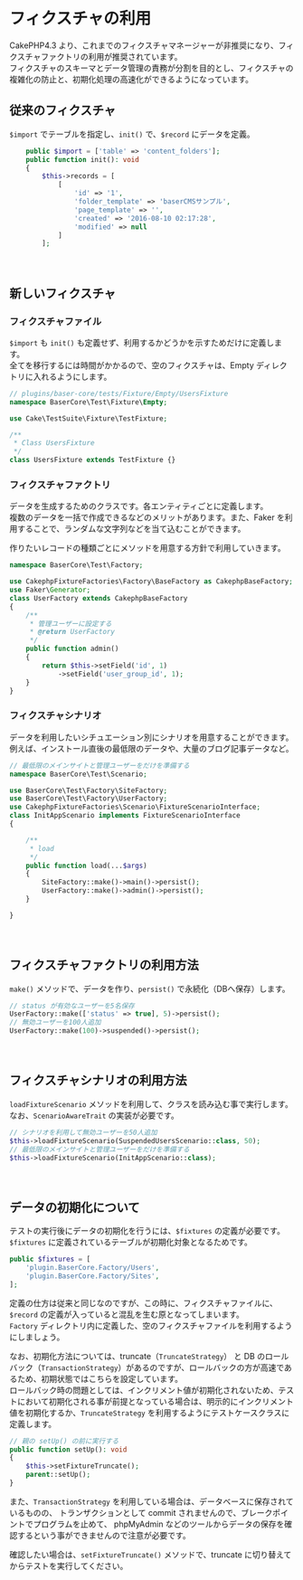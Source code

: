 # フィクスチャの利用

CakePHP4.3 より、これまでのフィクスチャマネージャーが非推奨になり、フィクスチャファクトリの利用が推奨されています。  
フィクスチャのスキーマとデータ管理の責務が分割を目的とし、フィクスチャの複雑化の防止と、初期化処理の高速化ができるようになっています。

## 従来のフィクスチャ
`$import` でテーブルを指定し、`init()` で、`$record` にデータを定義。
```php
    public $import = ['table' => 'content_folders'];
    public function init(): void
    {
        $this->records = [
            [
                'id' => '1',
                'folder_template' => 'baserCMSサンプル',
                'page_template' => '',
                'created' => '2016-08-10 02:17:28',
                'modified' => null
            ]
        ];    
```

　
## 新しいフィクスチャ

### フィクスチャファイル
`$import` も `init()` も定義せず、利用するかどうかを示すためだけに定義します。  
全てを移行するには時間がかかるので、空のフィクスチャは、Empty ディレクトリに入れるようにします。

```php
// plugins/baser-core/tests/Fixture/Empty/UsersFixture
namespace BaserCore\Test\Fixture\Empty;

use Cake\TestSuite\Fixture\TestFixture;

/**
 * Class UsersFixture
 */
class UsersFixture extends TestFixture {}
```

### フィクスチャファクトリ
データを生成するためのクラスです。各エンティティごとに定義します。  
複数のデータを一括で作成できるなどのメリットがあります。また、Faker を利用することで、ランダムな文字列などを当て込むことができます。

作りたいレコードの種類ごとにメソッドを用意する方針で利用していきます。

```php
namespace BaserCore\Test\Factory;

use CakephpFixtureFactories\Factory\BaseFactory as CakephpBaseFactory;
use Faker\Generator;
class UserFactory extends CakephpBaseFactory
{
    /**
     * 管理ユーザーに設定する
     * @return UserFactory
     */
    public function admin()
    {
        return $this->setField('id', 1)
            ->setField('user_group_id', 1);
    }
}
```

### フィクスチャシナリオ
データを利用したいシチュエーション別にシナリオを用意することができます。
例えば、インストール直後の最低限のデータや、大量のブログ記事データなど。

```php
// 最低限のメインサイトと管理ユーザーをだけを準備する
namespace BaserCore\Test\Scenario;

use BaserCore\Test\Factory\SiteFactory;
use BaserCore\Test\Factory\UserFactory;
use CakephpFixtureFactories\Scenario\FixtureScenarioInterface;
class InitAppScenario implements FixtureScenarioInterface
{

    /**
     * load
     */
    public function load(...$args)
    {
        SiteFactory::make()->main()->persist();
        UserFactory::make()->admin()->persist();
    }

}
```

　
## フィクスチャファクトリの利用方法
`make()` メソッドで、データを作り、`persist()` で永続化（DBへ保存）します。

```php
// status が有効なユーザーを5名保存
UserFactory::make(['status' => true], 5)->persist();
// 無効ユーザーを100人追加
UserFactory::make(100)->suspended()->persist();
```

　
## フィクスチャシナリオの利用方法
`loadFixtureScenario` メソッドを利用して、クラスを読み込む事で実行します。  
なお、`ScenarioAwareTrait` の実装が必要です。

```php
// シナリオを利用して無効ユーザーを50人追加
$this->loadFixtureScenario(SuspendedUsersScenario::class, 50);
// 最低限のメインサイトと管理ユーザーをだけを準備する
$this->loadFixtureScenario(InitAppScenario::class);
```

　
## データの初期化について
テストの実行後にデータの初期化を行うには、`$fixtures` の定義が必要です。  
`$fixtures` に定義されているテーブルが初期化対象となるためです。

```php
public $fixtures = [
    'plugin.BaserCore.Factory/Users',
    'plugin.BaserCore.Factory/Sites',
];
```

定義の仕方は従来と同じなのですが、この時に、フィクスチャファイルに、`$record` の定義が入っていると混乱を生む原となってしまいます。  
`Factory` ディレクトリ内に定義した、空のフィクスチャファイルを利用するようにしましょう。

なお、初期化方法については、truncate（`TruncateStrategy`） と DB のロールバック（`TransactionStrategy`）があるのですが、ロールバックの方が高速であるため、初期状態ではこちらを設定しています。  
ロールバック時の問題としては、インクリメント値が初期化されないため、テストにおいて初期化される事が前提となっている場合は、明示的にインクリメント値を初期化するか、`TruncateStrategy` を利用するようにテストケースクラスに定義します。

```php
// 親の setUp() の前に実行する
public function setUp(): void
{
    $this->setFixtureTruncate();
    parent::setUp();
}
```

また、`TransactionStrategy` を利用している場合は、データベースに保存されているものの、
トランザクションとして commit されませんので、ブレークポイントでプログラムを止めて、
phpMyAdmin などのツールからデータの保存を確認するという事ができませんので注意が必要です。 

確認したい場合は、`setFixtureTruncate()` メソッドで、truncate に切り替えてからテストを実行してください。
